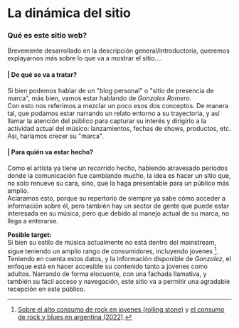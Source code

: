 # La dinámica del sitio

### Qué es este sitio web?
Brevemente desarrollado en la descripción general/introductoria, queremos explayarnos más sobre lo que va a mostrar el sitio....

#### | De qué se va a tratar?
Si bien podemos hablar de un "blog personal" o "sitio de presencia de marca", más bien, vamos estar hablando de _Gonzalex Romero_. <br>Con esto nos referimos a mezclar un poco esos dos conceptos. De manera tal, que podamos estar narrando un relato entorno a su trayectoria, y así llamar la atención del público para capturar su interés y dirigirlo a la actividad actual del músico: lanzamientos, fechas de shows, productos, etc. Así, haríamos crecer su "marca".

#### | Para quién va estar hecho?
Como el artista ya tiene un recorrido hecho, habiendo atravesado períodos donde la comunicación fue cambiando mucho, la idea es hacer un sitio que, no solo renueve su cara, sino, que la haga presentable para un público más amplio.<br>
Aclaramos esto, porque su repertorio de siempre ya sabe cómo acceder a información sobre él, pero también hay un sector de gente que puede estar interesada en su música, pero que debido al manejo actual de su marca, no llega a enterarse.

**Posible target:** <br>
Si bien su estilo de música actualmente no está dentro del mainstream, sigue teniendo un amplio rango de consumidores, incluyendo jovenes [^1].<br> 
Teniendo en cuenta estos datos, y la información disponible de _Gonzalez_, el enfoque está en hacer accesible su contenido tanto a jovenes como adultos. Narrando de forma elocuente, con una fachada llamativa, y también su fácil acceso y navegación, este sitio va a permitir una agradable recepción en este público.


[^1]: [Sobre el alto consumo de rock en jovenes (rolling stone)](https://es.rollingstone.com/arg-el-rock-no-murio-segun-spotify-el-60-de-los-jovenes-en-argentina-escuchan-ese-genero/) y [el consumo de rock y blues en argentina (2022)](https://industriamusicalargentina.com/encuestas/).